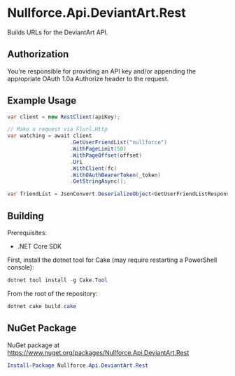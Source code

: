 # Nullforce.Api.DeviantArt.Rest
Builds URLs for the DeviantArt API.

## Authorization
You're responsible for providing an API key and/or appending the appropriate OAuth 1.0a Authorize header to the request.

## Example Usage
```csharp
var client = new RestClient(apiKey);

// Make a request via Flurl.Http
var watching = await client
                    .GetUserFriendList("nullforce")
                    .WithPageLimit(50)
                    .WithPageOffset(offset)
                    .Uri
                    .WithClient(fc)
                    .WithOAuthBearerToken(_token)
                    .GetStringAsync();

var friendList = JsonConvert.DeserializeObject<GetUserFriendListResponse>(watching);
```

## Building
Prerequisites:
* .NET Core SDK

First, install the dotnet tool for Cake (may require restarting a PowerShell console):

```powershell
dotnet tool install -g Cake.Tool
```

From the root of the repository:

```powershell
dotnet cake build.cake
```

## NuGet Package
NuGet package at https://www.nuget.org/packages/Nullforce.Api.DeviantArt.Rest

```powershell
Install-Package Nullforce.Api.DeviantArt.Rest
```
